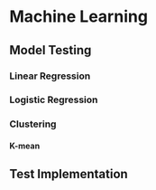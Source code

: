 # Machine Learning
## Model Testing
### Linear Regression
### Logistic Regression
### Clustering

#### K-mean

## Test Implementation
